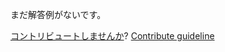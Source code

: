 
まだ解答例がないです。

[コントリビュートしませんか](https://github.com/BFEdev/BFE.dev-solutions/blob/main/quiz/structuredclone_ja.md)?  [Contribute guideline](https://github.com/BFEdev/BFE.dev-solutions#how-to-contribute)
